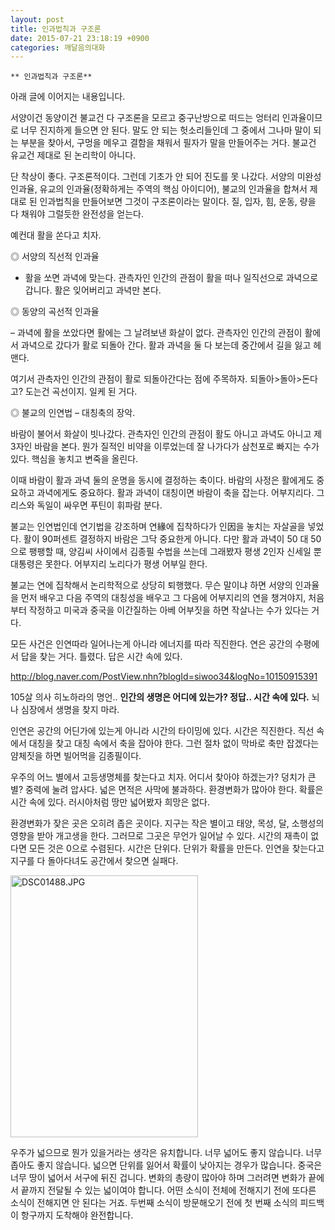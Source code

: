 ```yaml
---
layout: post
title: 인과법칙과 구조론
date: 2015-07-21 23:18:19 +0900
categories: 깨달음의대화
---
```

  
  


    ** 인과법칙과 구조론**

  


아래 글에 이어지는 내용입니다. 

  


서양이건 동양이건 불교건 다 구조론을 모르고 중구난방으로 떠드는 엉터리 인과율이므로 너무 진지하게 들으면 안 된다. 말도 안 되는 헛소리들인데 그 중에서 그나마 말이 되는 부분을 찾아서, 구멍을 메우고 결함을 채워서 필자가 말을 만들어주는 거다. 불교건 유교건 제대로 된 논리학이 아니다. 

  


단 착상이 좋다. 구조론적이다. 그런데 기초가 안 되어 진도를 못 나갔다. 서양의 미완성 인과율, 유교의 인과율(정확하게는 주역의 핵심 아이디어), 불교의 인과율을 합쳐서 제대로 된 인과법칙을 만들어보면 그것이 구조론이라는 말이다. 질, 입자, 힘, 운동, 량을 다 채워야 그럴듯한 완전성을 얻는다. 

  


예컨대 활을 쏜다고 치자. 

  


◎ 서양의 직선적 인과율   
      
- 활을 쏘면 과녁에 맞는다. 관측자인 인간의 관점이 활을 떠나 일직선으로 과녁으로 갑니다. 활은 잊어버리고 과녁만 본다. 

  


◎ 동양의 곡선적 인과율   
      
– 과녁에 활을 쏘았다면 활에는 그 날려보낸 화살이 없다. 관측자인 인간의 관점이 활에서 과녁으로 갔다가 활로 되돌아 간다. 활과 과녁을 둘 다 보는데 중간에서 길을 잃고 헤맨다. 

  


여기서 관측자인 인간의 관점이 활로 되돌아간다는 점에 주목하자. 되돌아>돌아>돈다고? 도는건 곡선이지. 일케 된 거다. 

  


◎ 불교의 인연법 – 대칭축의 장악.  
      
바람이 불어서 화살이 빗나갔다. 관측자인 인간의 관점이 활도 아니고 과녁도 아니고 제 3자인 바람을 본다. 뭔가 질적인 비약을 이루었는데 잘 나가다가 삼천포로 빠지는 수가 있다. 핵심을 놓치고 변죽을 올린다. 

  


이때 바람이 활과 과녁 둘의 운명을 동시에 결정하는 축이다. 바람의 사정은 활에게도 중요하고 과녁에게도 중요하다. 활과 과녁이 대칭이면 바람이 축을 잡는다. 어부지리다. 그리스와 독일이 싸우면 푸틴이 휘파람 분다. 

  


불교는 인연법인데 연기법을 강조하며 연緣에 집착하다가 인因을 놓치는 자살골을 넣었다. 활이 90퍼센트 결정하지 바람은 그닥 중요한게 아니다. 다만 활과 과녁이 50 대 50으로 팽팽할 때, 양김씨 사이에서 김종필 수법을 쓰는데 그래봤자 평생 2인자 신세일 뿐 대통령은 못한다. 어부지리 노리다가 평생 어부일 한다.

  


불교는 연에 집착해서 논리학적으로 상당히 퇴행했다. 무슨 말이냐 하면 서양의 인과율을 먼저 배우고 다음 주역의 대칭성을 배우고 그 다음에 어부지리의 연을 챙겨야지, 처음부터 작정하고 미국과 중국을 이간질하는 아베 어부짓을 하면 작살나는 수가 있다는 거다. 

  


모든 사건은 인연따라 일어나는게 아니라 에너지를 따라 직진한다. 연은 공간의 수평에서 답을 찾는 거다. 틀렸다. 답은 시간 속에 있다. 

  


http://blog.naver.com/PostView.nhn?blogId=siwoo34&logNo=10150915391

  


105살 의사 히노하라의 명언.. **인간의 생명은 어디에 있는가? 정답.. 시간 속에 있다.** 뇌나 심장에서 생명을 찾지 마라. 

  


인연은 공간의 어딘가에 있는게 아니라 시간의 타이밍에 있다. 시간은 직진한다. 직선 속에서 대칭을 찾고 대칭 속에서 축을 잡아야 한다. 그런 절차 없이 막바로 축만 잡겠다는 얌체짓을 하면 빌어먹을 김종필이다. 

  


우주의 어느 별에서 고등생명체를 찾는다고 치자. 어디서 찾아야 하겠는가? 덩치가 큰 별? 중력에 눌려 압사다. 넓은 면적은 사막에 불과하다. 환경변화가 많아야 한다. 확률은 시간 속에 있다. 러시아처럼 땅만 넓어봤자 희망은 없다. 

  


환경변화가 잦은 곳은 오히려 좁은 곳이다. 지구는 작은 별이고 태양, 목성, 달, 소행성의 영향을 받아 개고생을 한다. 그러므로 그곳은 무언가 일어날 수 있다. 시간의 재촉이 없다면 모든 것은 0으로 수렴된다. 시간은 단위다. 단위가 확률을 만든다. 인연을 찾는다고 지구를 다 돌아다녀도 공간에서 찾으면 실패다. 

  


  



 <img src="assets/attach/images/198/721/608/DSC01488.JPG" alt="DSC01488.JPG" width="300" height="419" /> 

  


우주가 넓으므로 뭔가 있을거라는 생각은 유치합니다. 너무 넓어도 좋지 않습니다. 너무 좁아도 좋지 않습니다. 넓으면 단위를 잃어서 확률이 낮아지는 경우가 많습니다. 중국은 너무 땅이 넓어서 서구에 뒤진 겁니다. 변화의 총량이 많아야 하며 그러려면 변화가 끝에서 끝까지 전달될 수 있는 넓이여야 합니다. 어떤 소식이 전체에 전해지기 전에 또다른 소식이 전해지면 안 된다는 거죠. 두번째 소식이 방문해오기 전에 첫 번째 소식의 피드백이 항구까지 도착해야 완전합니다.

